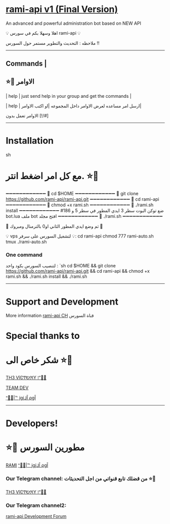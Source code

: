 # [rami-api v1 (Final Version)](https://telegram.me/RAMBO_SYR)

An advanced and powerful administration bot based on NEW API

💡 اهلا وسهلا بكم في سورس rami-api 💡

ملاحظه : التحديث والتطوير مستمر حول السورس ‼️

* * *

## Commands |
## ⭐️💎 الاوامر
| help | just send help in your group and get the commands |

| help | ارسل امر مساعده لعرض الاوامر داخل المجموعه |او اكتب الاوامر|

الاوامر تعمل بدون [!/#]

* * *

# Installation
sh
# مع كل امر اضغط انتر. ⭐️💎
➖➖➖➖➖➖➖➖➖➖➖➖
🔹 cd $HOME
➖➖➖➖➖➖➖➖➖➖➖➖
🔹 git clone https://github.com/rami-api/rami-api.git
➖➖➖➖➖➖➖➖➖➖➖➖
🔹 cd rami-api
➖➖➖➖➖➖➖➖➖➖➖➖
🔹 chmod +x rami.sh
➖➖➖➖➖➖➖➖➖➖➖➖
🔹 ./rami.sh install
➖➖➖➖➖➖➖➖➖➖➖➖
#ضع توكن البوت سطر 3 ايدي المطور في سطر 5 و 186 bot.lua ملف bot افتح مجلد 
➖➖➖➖➖➖➖➖➖➖➖➖
🔹 ./rami.sh 
➖➖➖➖➖➖➖➖➖➖➖➖

💎 ثم وضع ايدي المطور الثاني او0 بالترمنال ومبروك 💎

💡 vps لتشغيل السورس على سرفر 💡:
cd rami-api
chmod 777 rami-auto.sh
tmux
./rami-auto.sh

### One command
لتنصيب السورس بكود واحد  :
`sh
cd $HOME && git clone https://github.com/rami-api/rami-api.git && cd rami-api && chmod +x rami.sh && ./rami.sh install && ./rami.sh

* * *

# Support and Development

More information [rami-api CH](https://telegram.me/TH3VICTORY) قناة السورس 

# Special thanks to
# شكر خاص الى ⭐️💎
[TH3 VîϾͲᎧℜY ⁞“🦅✨](https://t.me/TH3VICTORY)

[TEAM DEV](https://t.me/Xxx_DEVRAMI_xxX)

["̯🐼💗|℡ jgjᒧȊ ρgȊ](https://t.me/iTZ0Z)

* * *

# Developers!
# ⭐️💎 مطورين السورس
[RAMI](https://t.me/RAMBO_SYR) 
["̯🐼💗|℡ jgjᒧȊ ρgȊ](https://telegram.me/iTZ0Z)


### Our Telegram channel: من قضلك تابع قنواتي من اجل التحديثات ⭐️💎

[TH3 VîϾͲᎧℜY ⁞“🦅✨](https://telegram.me/TH3VICTORY)

### Our Telegram channel2:

[rami-api Development Forum](https:/te.me/Xxx_DEVRAMI_xxX)
